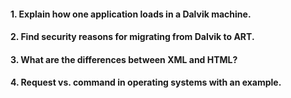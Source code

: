 #### 1. Explain how one application loads in a Dalvik machine.

#### 2. Find security reasons for migrating from Dalvik to ART.

#### 3. What are the differences between XML and HTML?

#### 4. Request vs. command in operating systems with an example.
